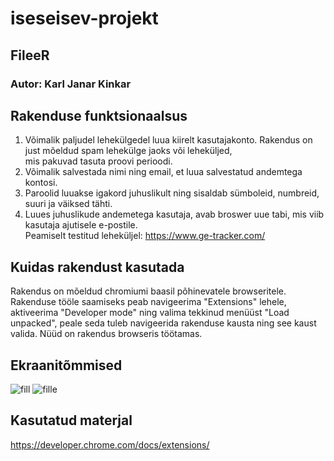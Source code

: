 # iseseisev-projekt
## FileeR
### Autor: Karl Janar Kinkar

## Rakenduse funktsionaalsus
1. Võimalik paljudel lehekülgedel luua kiirelt kasutajakonto. Rakendus on just mõeldud spam lehekülge jaoks või leheküljed, <br> mis pakuvad tasuta proovi perioodi.
2. Võimalik salvestada nimi ning email, et luua salvestatud andemtega kontosi.
3. Paroolid luuakse igakord juhuslikult ning sisaldab sümboleid, numbreid, suuri ja väiksed tähti.
4. Luues juhuslikude andemetega kasutaja, avab broswer uue tabi, mis viib kasutaja ajutisele e-postile.<br>
Peamiselt testitud leheküljel: https://www.ge-tracker.com/

## Kuidas rakendust kasutada
Rakendus on mõeldud chromiumi baasil põhinevatele browseritele.
Rakenduse tööle saamiseks peab navigeerima "Extensions" lehele, aktiveerima "Developer mode" ning valima tekkinud menüüst "Load unpacked", peale seda tuleb navigeerida rakenduse kausta ning see kaust valida. Nüüd on rakendus browseris töötamas.

## Ekraanitõmmised
![fill](https://user-images.githubusercontent.com/25798556/118486209-03798a00-b722-11eb-89bc-5580bb114b2a.PNG)
![fille](https://user-images.githubusercontent.com/25798556/118486217-05dbe400-b722-11eb-9d4a-52917d27d21f.PNG)

## Kasutatud materjal
https://developer.chrome.com/docs/extensions/


